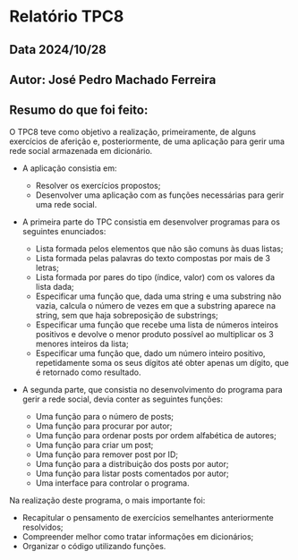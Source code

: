 # Relatório TPC8

## Data 2024/10/28

## Autor: José Pedro Machado Ferreira 

## Resumo do que foi feito:
O TPC8 teve como objetivo a realização, primeiramente, de alguns exercícios de aferição e, posteriormente, de uma aplicação para gerir uma rede social armazenada em dicionário.

- A aplicação consistia em:
    - Resolver os exercícios propostos;
    - Desenvolver uma aplicação com as funções necessárias para gerir uma rede social.

- A primeira parte do TPC consistia em desenvolver programas para os seguintes enunciados:
    - Lista formada pelos elementos que não são comuns às duas listas;
    - Lista formada pelas palavras do texto compostas por mais de 3 letras;
    - Lista formada por pares do tipo (índice, valor) com os valores da lista dada;
    - Especificar uma função que, dada uma string e uma substring não vazia, calcula o número de vezes em que a substring aparece na string, sem que haja sobreposição de substrings;
    - Especificar uma função que recebe uma lista de números inteiros positivos e devolve o menor produto possível ao multiplicar os 3 menores inteiros da lista;
    - Especificar uma função que, dado um número inteiro positivo, repetidamente soma os seus dígitos até obter apenas um dígito, que é retornado como resultado.

- A segunda parte, que consistia no desenvolvimento do programa para gerir a rede social, devia conter as seguintes funções:
    - Uma função para o número de posts;
    - Uma função para procurar por autor;
    - Uma função para ordenar posts por ordem alfabética de autores;
    - Uma função para criar um post;
    - Uma função para remover post por ID;
    - Uma função para a distribuição dos posts por autor;
    - Uma função para listar posts comentados por autor;
    - Uma interface para controlar o programa.

Na realização deste programa, o mais importante foi:
- Recapitular o pensamento de exercícios semelhantes anteriormente resolvidos;
- Compreender melhor como tratar informações em dicionários;
- Organizar o código utilizando funções.